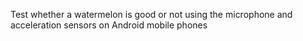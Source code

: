Test whether a watermelon is good or not using the microphone and acceleration sensors on Android mobile phones
